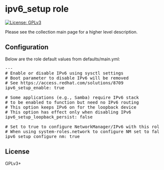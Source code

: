 # ipv6_setup role

[![License: GPLv3](https://img.shields.io/badge/license-GPLv3-brightgreen.svg)](https://www.gnu.org/licenses/gpl-3.0)

Please see the collection main page for a higher level description.

## Configuration

Below are the role default values from defaults/main.yml:

<pre>
---
# Enable or disable IPv6 using sysctl settings
# Boot parameter to disable IPv6 will be removed
# See https://access.redhat.com/solutions/8709
ipv6_setup_enable: true

# Some applications (e.g., Samba) require IPv6 stack
# to be enabled to function but need no IPv6 routing
# This option keeps IPv6 on for the loopback device
# This option has effect only when disabling IPv6
ipv6_setup_loopback_persist: false

# Set to true to configure NetworkManager/IPv6 with this role
# When using system-roles.network to configure NM set to false
ipv6_setup_configure_nm: true
</pre>

## License

GPLv3+

